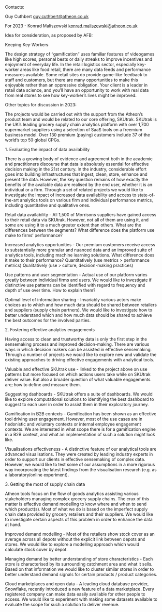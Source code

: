 Contacts:

Guy Cuthbert <guy.cuthbert@atheon.co.uk>

For 2023 - Konrad Maliszewski <konrad.maliszewski@atheon.co.uk>

Idea for consideration, as proposed by AFB:

Keeping Key-Workers

The design strategy of “gamification” uses familiar features of
videogames like high scores, personal bests or daily streaks to improve
incentives and enjoyment of everyday life. In the retail logistics
sector, especially key-worker areas like food retail, there are many
data feeds and performance measures available. Some retail sites do
provide game-like feedback to staff and customers, but there are many
opportunities to make this enjoyable rather than an oppressive
obligation. Your client is a leader in retail data science, and you’ll
have an opportunity to work with real data from real stores to see how
key-worker’s lives might be improved.

Other topics for discussion in 2023:

The projects would be carried out with the support from the Atheon’s
product team and would be related to our core offering, SKUtrak. SKUtrak
is the UK’s leading grocery supply chain analytics platform with over
1,700 supermarket suppliers using a selection of SaaS tools on a
freemium business model. Over 130 premium (paying) customers include 37
of the world’s top 50 global CPGs.

1\. Evaluating the impact of data availability

There is a growing body of evidence and agreement both in the academic
and practitioners discourse that data is absolutely essential for
effective decision making in the 21st century. In the industry,
considerable effort goes into building infrastructures that ingest,
clean, store, enhance and present the data. However, the key question
remains of how exactly the benefits of the available data are realised
by the end user, whether it is an individual or a firm. Through a set of
related projects we would like to investigate the impact of increased
data availability and access to state-of-the-art analytics tools on
various firm and individual performance metrics, including quantitative
and qualitative ones.

Retail data availability - All 1,500 of Morrisons suppliers have gained
access to their retail data via SKUtrak. However, not all of them are
using it, and some are using it to a much greater extent than others.
What are the differences between the segments? What difference does the
platform use make to firms’ performance?

Increased analytics opportunities - Our premium customers receive access
to substantially more granular and nuanced data and an improved suite of
analytics tools, including machine learning solutions. What difference
does it make to their performance? Quantitatively (use metrics >
performance metrics) Qualitatively (use > culture, decision-making
practices)

Use patterns and user segmentation - Actual use of our platform varies
greatly between individual firms and users. We would like to investigate
if distinctive use patterns can be identified with regard to frequency
and depth of use over time. How to explain them?

Optimal level of information sharing - Invariably various actors make
choices as to which and how much data should be shared between retailers
and suppliers (supply chain partners). We would like to investigate how
to better understand which and how much data should be shared to achieve
the best outcomes for the involved parties.

2\. Fostering effective analytics engagements

Having access to clean and trustworthy data is only the first step in
the sensemaking process and improved decision-making. There are various
ways in which decision makers can be assisted in effective sensemaking.
Through a number of projects we would like to explore new and validate
the existing approaches to driving effective engagements with analytical
tools.

Valuable and effective SKUtrak use - linked to the project above on use
patterns but more focused on which actions users take while on SKUtrak
deliver value. But also a broader question of what valuable engagements
are; how to define and measure them.

Suggesting dashboards - SKUtrak offers a suite of dashboards. We would
like to explore computational solutions to identifying the best
dashboard to suggest to each user in order to assist them in their
exploratory journey.

Gamification in B2B contexts - Gamification has been shown as an
effective tool driving user engagement. However, most of the use cases
are in hedonistic and voluntary contexts or internal employee engagement
contexts. We are interested in what scope there is for a gamification
engine in a B2B context, and what an implementation of such a solution
might look like.

Visualisations effectiveness - A distinctive feature of our analytical
tools are advanced visualisations. They were created by leading industry
experts in order to support our clients in effective sensemaking of
complex data. However, we would like to test some of our assumptions in
a more rigorous way incorporating the latest findings from the
visualisation research (e.g. as a laboratory/online experiment).

3\. Getting the most of supply chain data

Atheon tools focus on the flow of goods analytics assisting various
stakeholders managing complex grocery supply chains. The crux of this
matter is effective demand modelling to know where and when to send
which product(s). Most of what we do is based on the imperfect supply
chain data provided by grocery retailers and their suppliers. We would
like to investigate certain aspects of this problem in order to enhance
the data at hand.

Improved demand modelling - Most of the retailers show stock cover as an
average across all depots without the explicit link between depots and
stores. We would like to explore a modelling approach which would
calculate stock cover by depot.

Managing demand by better understanding of store characteristics - Each
store is characterised by its surrounding catchment area and what it
sells. Based on that information we would like to cluster similar stores
in order to better understand demand signals for certain products /
product categories.

Cloud marketplaces and open data - A leading cloud database provider,
Snowflake, recently introduced a new feature of a data marketplace.
Every registered company can make data easily available for other people
to access. We would like to experiment with making some datasets
available to evaluate the scope for such a solution to deliver revenue.
